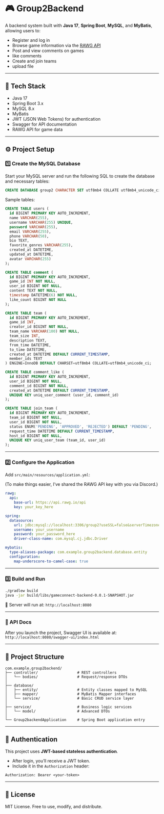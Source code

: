 # 🎮 Group2Backend

A backend system built with **Java 17**, **Spring Boot**, **MySQL**, and **MyBatis**, allowing users to:

- Register and log in
- Browse game information via the [RAWG API](https://rawg.io/apidocs)
- Post and view comments on games
- like comments
- Create and join teams
- upload file
---

## 🚀 Tech Stack

- Java 17
- Spring Boot 3.x
- MySQL 8.x
- MyBatis
- JWT (JSON Web Tokens) for authentication
- Swagger for API documentation
- RAWG API for game data

---

## ⚙️ Project Setup

### 1️⃣ Create the MySQL Database

Start your MySQL server and run the following SQL to create the database and necessary tables:

```sql
CREATE DATABASE group2 CHARACTER SET utf8mb4 COLLATE utf8mb4_unicode_ci;
```

Sample tables:

```sql
CREATE TABLE users (
  id BIGINT PRIMARY KEY AUTO_INCREMENT,
  name VARCHAR(255),
  username VARCHAR(255) UNIQUE,
  password VARCHAR(255),
  email VARCHAR(255),
  phone VARCHAR(50),
  bio TEXT,
  favorite_genres VARCHAR(255),
  created_at DATETIME,
  updated_at DATETIME,
  avatar VARCHAR(255)
);

CREATE TABLE comment (
  id BIGINT PRIMARY KEY AUTO_INCREMENT,
  game_id INT NOT NULL,
  user_id BIGINT NOT NULL,
  content TEXT NOT NULL,
  timestamp DATETIME(6) NOT NULL,
  like_count BIGINT NOT NULL
);

CREATE TABLE team (
  id BIGINT PRIMARY KEY AUTO_INCREMENT,
  game_id INT,
  creator_id BIGINT NOT NULL,
  team_name VARCHAR(100) NOT NULL,
  team_size INT,
  description TEXT,
  from_time DATETIME,
  to_time DATETIME,
  created_at DATETIME DEFAULT CURRENT_TIMESTAMP,
  member_ids TEXT
) ENGINE=InnoDB DEFAULT CHARSET=utf8mb4 COLLATE=utf8mb4_unicode_ci;

CREATE TABLE comment_like (
  id BIGINT PRIMARY KEY AUTO_INCREMENT,
  user_id BIGINT NOT NULL,
  comment_id BIGINT NOT NULL,
  created_at DATETIME DEFAULT CURRENT_TIMESTAMP,
  UNIQUE KEY uniq_user_comment (user_id, comment_id)
);

CREATE TABLE join_team (
  id BIGINT PRIMARY KEY AUTO_INCREMENT,
  team_id BIGINT NOT NULL,
  user_id BIGINT NOT NULL,
  status ENUM('PENDING', 'APPROVED', 'REJECTED') DEFAULT 'PENDING',
  request_time DATETIME DEFAULT CURRENT_TIMESTAMP,
  host_id BIGINT NOT NULL,
  UNIQUE KEY uniq_user_team (team_id, user_id)
);
```

---

### 2️⃣ Configure the Application

Add `src/main/resources/application.yml`:

(To make things easier, I’ve shared the RAWG API key with you via Discord.)
```yaml
rawg:
  api:
    base-url: https://api.rawg.io/api
    key: your_key_here

spring:
  datasource:
    url: jdbc:mysql://localhost:3306/group2?useSSL=false&serverTimezone=UTC&characterEncoding=utf8
    username: your_username
    password: your_password_here
    driver-class-name: com.mysql.cj.jdbc.Driver

mybatis:
  type-aliases-package: com.example.group2backend.database.entity
  configuration:
    map-underscore-to-camel-case: true
```

---

### 3️⃣ Build and Run

```bash
./gradlew build
java -jar build/libs/gameconnect-backend-0.0.1-SNAPSHOT.jar
```

📍 Server will run at: `http://localhost:8080`

---

### 📜 API Docs

After you launch the project, Swagger UI is available at:  
`http://localhost:8080/swagger-ui/index.html`

---

## 📁 Project Structure

```
com.example.group2backend/
├── controller/                  # REST controllers
│   └── bodies/                  # Request/response DTOs
│
├── database/
│   ├── entity/                  # Entity classes mapped to MySQL
│   ├── mapper/                  # MyBatis Mapper interfaces
│   └── service/                 # Basic CRUD service layer
│
├── service/                     # Business logic services
│   └── model/                   # Advanced DTOs
│
└── Group2backendApplication     # Spring Boot application entry
```

---

## 🔐 Authentication

This project uses **JWT-based stateless authentication**.

- After login, you’ll receive a JWT token.
- Include it in the `Authorization` header:

```http
Authorization: Bearer <your-token>
```

---

## 📄 License

MIT License. Free to use, modify, and distribute.